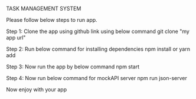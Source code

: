 TASK MANAGEMENT SYSTEM

Please follow below steps to run app.

Step 1:
Clone the app using github link using below command
 git clone "my app url"

Step 2:
Run below command for installing dependencies 
npm install or yarn add


Step 3: 
Now run the app by below command
npm start

Step 4:
Now run below command for mockAPI server
npm run json-server



Now enjoy with your app




 
